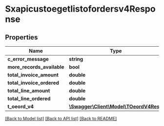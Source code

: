 # Sxapicustoegetlistofordersv4Response

## Properties
Name | Type | Description | Notes
------------ | ------------- | ------------- | -------------
**c_error_message** | **string** |  | [optional] 
**more_records_available** | **bool** |  | [optional] 
**total_invoice_amount** | **double** |  | [optional] 
**total_invoice_ordered** | **double** |  | [optional] 
**total_line_amount** | **double** |  | [optional] 
**total_line_ordered** | **double** |  | [optional] 
**t_oeord_v4** | [**\Swagger\Client\Model\TOeordV4Resp**](TOeordV4Resp.md) |  | [optional] 

[[Back to Model list]](../README.md#documentation-for-models) [[Back to API list]](../README.md#documentation-for-api-endpoints) [[Back to README]](../README.md)


